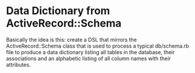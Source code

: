 # Data Dictionary from ActiveRecord::Schema

Basically the idea is this: create a DSL that mirrors the ActiveRecord::Schema class that is used to process a typical db/schema.rb file to produce a data dictionary listing all tables in the database, their associations and an alphabetic listing of all column names with their attributes.

